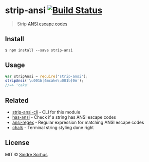 # strip-ansi [![Build Status](https://travis-ci.org/chalk/strip-ansi.svg?branch=master)](https://travis-ci.org/chalk/strip-ansi)
> Strip [ANSI escape codes](http://en.wikipedia.org/wiki/ANSI_escape_code)
## Install
```
$ npm install --save strip-ansi
```
## Usage
```js
var stripAnsi = require('strip-ansi');
stripAnsi('\u001b[4mcake\u001b[0m');
//=> 'cake'
```
## Related
- [strip-ansi-cli](https://github.com/chalk/strip-ansi-cli) - CLI for this module
- [has-ansi](https://github.com/chalk/has-ansi) - Check if a string has ANSI escape codes
- [ansi-regex](https://github.com/chalk/ansi-regex) - Regular expression for matching ANSI escape codes
- [chalk](https://github.com/chalk/chalk) - Terminal string styling done right
## License
MIT © [Sindre Sorhus](http://sindresorhus.com)
